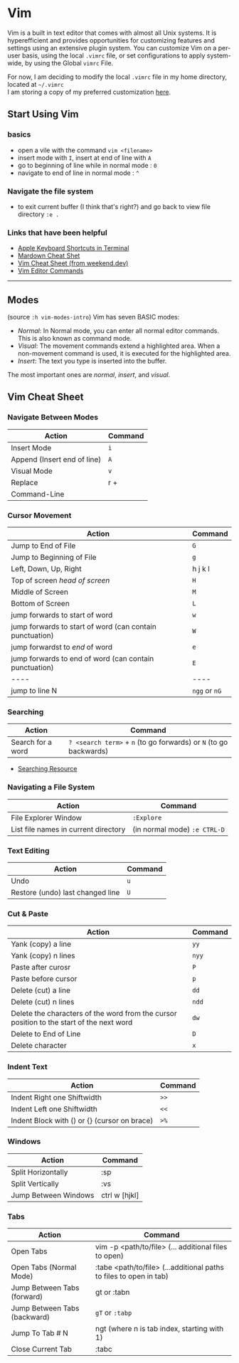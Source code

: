 # Vim
Vim is a built in text editor that comes with almost all Unix systems. It is hyperefficient and provides opportunities for customizing features and settings using an extensive plugin system. You can customize Vim on a per-user basis, using the local `.vimrc` file, or set configurations to apply system-wide, by using the Global `vimrc` File.

For now, I am deciding to modify the local `.vimrc` file in my home directory, located at `~/.vimrc`  
I am storing a copy of my preferred customization [here](https://github.com/NatalieTapias/natalie-notes/blob/master/dotfiles/.vimrc). 
## Start Using Vim 
### basics	
- open a vile with the command `vim <filename>`
- insert mode with `I`, insert at end of line with `A`
- go to beginning of line while in normal mode : `0` 
- navigate to end of line in normal mode : `^`

### Navigate the file system
- to exit current buffer (I think that's right?) and go back to view file directory `:e .`



### Links that have been helpful 
- [Apple Keyboard Shortcuts in Terminal](https://support.apple.com/guide/terminal/keyboard-shortcuts-trmlshtcts/mac)
- [Mardown Cheat Shet](https://github.com/adam-p/markdown-here/wiki/Markdown-Cheatsheet)
- [Vim Cheat Sheet (from weekend.dev)](https://vim.rtorr.com/)
- [Vim Editor Commands](https://www.radford.edu/~mhtay/CPSC120/VIM_Editor_Commands.htm)
------

## Modes 
(source `:h vim-modes-intro`)
Vim has seven BASIC modes:

- *Normal*: In Normal mode, you can enter all normal editor commands. This is also known as command mode.
- *Visual*: The movement commands extend a highlighted area. When a non-movement command is used, it is executed for the highlighted area.
- *Insert*: The text you type is inserted into the buffer. 

The most important ones are *normal*, *insert*, and *visual*.

## Vim Cheat Sheet 

### Navigate Between Modes
| Action | Command |
| ------ | ------- |
| Insert Mode | `i` |
| Append (Insert end of line) | `A` |
| Visual Mode | `v` |
| Replace |r + <character to replace> |
| Command-Line | |

### Cursor Movement
| Action | Command |
| ------ | ------- |
| Jump to End of File | `G` |
| Jump to Beginning of File | `g` |
| Left, Down, Up, Right | h j k l | 
| Top of screen *head of screen* | `H` |
| Middle of Screen | `M` |
| Bottom of Screen | `L` |
| jump forwards to start of word | `w` |
| jump forwards to start of word (can contain punctuation) | `W` |
| jump forwardst to *end* of word | `e` |
| jump forwards to end of word (can contain punctuation) | `E` |
| ---- | ---- |
| jump to line N | `ngg` or `nG` |


### Searching
| Action | Command |
| ------ | ------- |
| Search for a word | `? <search term>` + `n` (to go forwards) or `N` (to go backwards)|
- [Searching Resource](https://www.cyberciti.biz/faq/find-a-word-in-vim-or-vi-text-editor/)

### Navigating a File System 
| Action | Command |
| ------ | ------- |
| File Explorer Window | `:Explore` |
| List file names in current directory | (in normal mode) `:e CTRL-D` |

### Text Editing 
| Action | Command |
| ------ | ------- |
| Undo   | `u`     |
| Restore (undo) last changed line | `U`|
 

###  Cut & Paste 
| Action | Command |
| ------ | ------- |
| Yank (copy) a line | `yy` |
| Yank (copy) n lines | `nyy` |
| Paste after curosr | `P` |
| Paste before cursor | `p` |
| Delete (cut) a line | `dd` |
| Delete (cut) n lines | `ndd` |
| Delete the characters of the word from the cursor position to the start of the next word | `dw` |
| Delete to End of Line | `D` |
| Delete character | `x` |

### Indent Text 
| Action | Command | 
| ------ | ------- |
| Indent Right one Shiftwidth | `>>` |
| Indent Left one Shiftwidth | `<<` | 
| Indent Block with  () or {} (cursor on brace) | `>%` | `

###  Windows 
| Action | Command |
| ------ | ------- |
| Split Horizontally | :sp <filename> |
| Split Vertically  |  :vs <filename> |
| Jump Between Windows | ctrl w [hjkl] |

### Tabs
| Action | Command |
| ------ | ------- |
| Open Tabs | vim -p <path/to/file> (... additional files to open) |    
| Open Tabs (Normal Mode)  | :tabe <path/to/file> (...additional paths to files to open in tab) |
| Jump Between Tabs (forward) | gt or :tabn |
| Jump Between Tabs (backward) | `gT` or `:tabp` |
| Jump To Tab # N | ngt (where n is tab index, starting with 1) | 
| Close Current Tab | :tabc |


